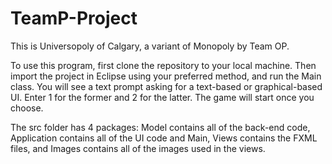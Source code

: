 # TeamP-Project

This is Universopoly of Calgary, a variant of Monopoly by Team OP.

To use this program, first clone the repository to your local machine. Then import the project in Eclipse using your preferred method, and run the Main class. You will see a text prompt asking for a text-based or graphical-based UI. Enter 1 for the former and 2 for the latter. The game will start once you choose.

The src folder has 4 packages: Model contains all of the back-end code, Application contains all of the UI code and Main, Views contains the FXML files, and Images contains all of the images used in the views.
